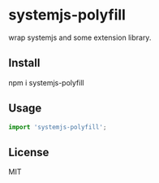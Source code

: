 # systemjs-polyfill
wrap systemjs and some extension library.

## Install
npm i systemjs-polyfill

## Usage
```js
import 'systemjs-polyfill';
```

## License
MIT